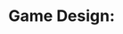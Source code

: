 # Game Design: <Title>

## 1. High Concept

<!-- One or two sentences capturing the core identity / elevator pitch. -->

## 2. Purpose & Target Audience

- Primary audience
- Player motivation (what emotional loop?)
- Session length (qualitative, e.g., "short bursts", "extended strategic")

## 3. Player Fantasy & Pillars

- Pillar 1: <short phrase + one sentence>
- Pillar 2: ...
- Pillar 3: ... (3–5 total)

## 4. Core Loop

<!-- Describe the repeating cycle in 3–6 steps. -->

```mermaid
flowchart TD
    A[Start / Idle] --> B[Acquire / Engage]
    B --> C[Decision / Challenge]
    C --> D[Resolution / Reward]
    D --> E[Progress / Feedback]
    E --> B
```

## 5. Session Flow

Short textual walkthrough from launch → first decision → escalation → closure.

## 6. Rules

### 6.1 Setup

### 6.2 Turn / Phase Structure (if applicable)

### 6.3 Player Actions

- Action Name: Preconditions → Outcome → Risk/Reward

### 6.4 Constraints & Limits

## 7. Mechanics

List each core mechanic:

- **Name** – Description; Purpose; Player Impact; Failure / Edge considerations

## 8. Entities & Attributes

| Entity | Purpose | Key Attributes | Interactions |
| ------ | ------- | -------------- | ------------ |
|        |         |                |              |

## 9. Progression & Difficulty

- Unlock model / gating (qualitative)
- Difficulty ramp principles
- Adaptive elements (if any)

## 10. Win / Loss / Failure Conditions

- Win: ...
- Loss: ...
- Soft fail / recovery: ...

## 11. Reward Systems (If Present)

- Type → Player Value → Frequency → Anti-grind safeguards

## 12. Feedback & Juiciness (Non-technical)

How the game communicates success/failure state (verbs only; no implementation tech).

## 13. Accessibility & Fairness

- Cognitive load mitigation
- Fairness principles
- Avoided negative patterns

## 14. Edge Cases & Exploits

List potential abuses & mitigation principles.

## 15. Content Scope (Initial Slice)

What is included in the first playable vertical slice (narrow, representative, minimal).

## 16. Open Questions

? Unresolved assumption...
? Ambiguous rule...

## 17. Out of Scope (Explicit Exclusions)

- Not including multiplayer
- No economy balancing pass
